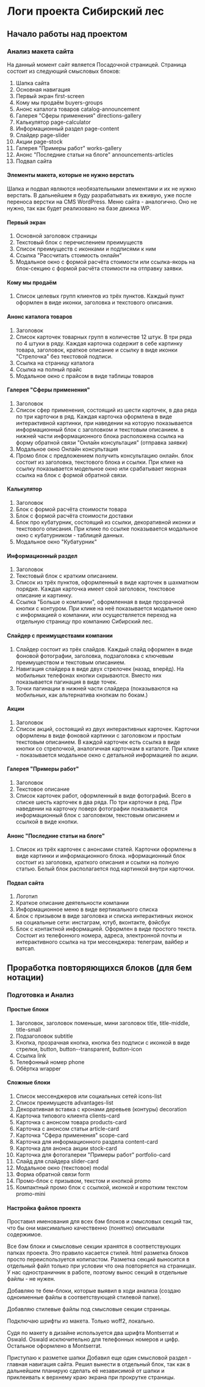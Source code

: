 # Логи проекта Сибирский лес

## Начало работы над проектом

### Анализ макета сайта
На данный момент сайт является Посадочной страницей. Страница состоит из следующий смысловых блоков:
1. Шапка сайта 
2. Основная навигация
3. Первый экран first-screen
4. Кому мы продаём buyers-groups
5. Анонс каталога товаров catalog-announcement
6. Галерея "Сферы применения" directions-gallery
7. Калькулятор page-calculator
8. Информационный раздел page-content
9. Слайдер page-slider
10. Акции page-stock
11. Галерея "Примеры работ" works-gallery
12. Анонс "Последние статьи на блоге" announcements-articles
13. Подвал сайта 

#### Элементы макета, которые не нужно верстать
Шапка и подвал являются необязательными элементами и их не нужно верстать. В дальнейшем я буду разрабатывать их вживую, уже после переноса верстки на CMS WordPress.
Меню сайта - аналогично. Оно не нужно, так как будет реализовано на базе движка WP.

#### Первый экран
1. Основной заголовок страницы
2. Текстовый блок с перечислением преимуществ
3. Список преимуществ с иконками и подписями к ним
4. Ссылка "Рассчитать стоимость онлайн"
5. Модальное окно с формой расчёта стоимости или ссылка-якорь на блок-секцию с формой расчёта стоимости на отправку заявки.

#### Кому мы продаём
1. Список целевых групп клиентов из трёх пунктов. Каждый пункт оформлен в виде иконки, заголовка и текстового описания.

#### Анонс каталога товаров
1. Заголовок
2. Список карточек товарных групп в количестве 12 штук. В три ряда по 4 штуки в ряду. Каждая карточка содержит в себе картинку товара, заголовок, краткое описание и ссылку в виде иконки "Стрелочка" без текстовой подписи.
3. Ссылка на страницу каталога
4. Ссылка на полный прайс
5. Модальное окно с прайсом в виде таблицы товаров

#### Галерея "Сферы применения"
1. Заголовок
2. Список сфер применения, состоящий из шести карточек, в два ряда по три карточки в ряд. Каждая карточка оформлена в виде интерактивной картинки, при наведении на которую показывается информационный блок с заголовком и текстовым описанием. в нижней части информационного блока расположена ссылка на форму обратной связи "Онлайн консультация" (отправка заявки)
3. Модальное окно Онлайн консультация
4. Промо блок с предложением получить консультацию онлайн. блок состоит из заголовка, текстового блока и ссылки. При клике на ссылку показывается модельное окно или срабатывает якорная ссылка на блок с формой обратной связи.

#### Калькулятор
1. Заголовок
2. Блок с формой расчёта стоимости товара
3. Блок с формой расчёта стоимости доставки
4. Блок про кубатурник, состоящий из ссылки, декоративной иконки и текстового описания. При клике по ссылке показывается модальное окно с кубатурником - таблицей данных.
5. Модальное окно "Кубатурник"
   
#### Информационный раздел
1. Заголовок
2. Текстовый блок с кратким описанием.
3. Список из трёх пунктов, оформленный в виде карточек в шахматном порядке. Каждая карточка имеет свой заголовок, текстовое описание и картинку.
4. Ссылка "Больше о компании", оформленная в виде прозрачной кнопки с контуром. При клике на неё показывается модальное окно с информацией о компании, или осуществляется переход на отдельную страницу про компанию Сибирский лес.

#### Слайдер с преимуществами компании
1. Слайдер состоит из трёх слайдов. Каждый слайд оформлен в виде фоновой фотографии, заголовка, подзаголовка с ключевым преимуществом и текстовым описанием.
2. Навигация слайдера в виде двух стрелочек (назад, вперёд). На мобильных телефонах кнопки скрываются. Вместо них показывается пагинация в виде точек.
3. Точки пагинации в нижней части слайдера (показываются на мобильных, как альтернатива кнопкам по бокам.)

#### Акции
1. Заголовок
2. Список акций, состоящий из двух интерактивных карточек. Карточки оформлены в виде фоновой картинки с заголовком и простым текстовым описанием. В каждой карточек есть ссылка в виде кнопки со стрелочкой, аналогичная карточкам в каталоге. При клике - показывается модальное окно с детальной информацией по акции.

#### Галерея "Примеры работ"
1. Заголовок
2. Текстовое описание
3. Список карточек работ, оформленный в виде фотографий. Всего в списке шесть карточек в два ряда. По три карточки в ряд. При наведении на карточку поверх фотографии показывается информационный блок с заголовком, текстовым описанием и ссылкой в виде кнопки.

#### Анонс "Последние статьи на блоге"
1. Список из трёх карточек с анонсами статей. Карточки оформлены в виде картинки и информационного блока. нформационный блок состоит из заголовка, краткого описания и ссылки на полную статью. Белый блок располагается под картинкой внутри карточки.

#### Подвал сайта
1. Логотип
2. Краткое описание деятельности компании
3. Информационное меню в виде вертикального списка
4. Блок с призывом в виде заголовка и списка интерактивных иконок на социальные сети: инстаграм, ютуб, вконтакте, фэйсбук
5. Блок с контактной информацией. Оформлен в виде простого текста. Состоит из телефонного номера, адреса, электронной почты и интерактивного ссылка на три мессенджера: телеграм, вайбер и ватсап.

## Проработка повторяющихся блоков (для бем нотации)

### Подготовка и Анализ

#### Простые блоки
1. Заголовок, заголовок поменьше, мини заголовок title, title-middle, title-small
2. Подзаголовок subtitle
3. Кнопка, прозрачная кнопка, кнопка без подписи с иконкой в виде стрелки, button, button--transparent, button-icon 
4. Ссылка link
5. Телефонный номер phone
6. Обёртка wrapper

#### Сложные блоки
1. Список мессенджеров или социальных сетей icons-list
2. Список преимуществ advantages-list
3. Декоративная вставка с кронами деревьев (контуры) decoration
4. Карточка типового клиента clients-card
5. Карточка с анонсом товара products-card
6.  Карточка с анонсом статьи article-card
7.  Карточка "Сфера применения" scope-card
8.  Карточка для информационного раздела content-card
9.  Карточка для анонса акции stock-card
10. Карточка для фотогалереи "Примеры работ" portfolio-card
11. Слайд для слайдера slider-card
12. Модальное окно (текстовое) modal
13. Форма обратной связи form
14. Промо-блок с призывом, текстом и кнопкой promo
15. Компактный промо блок с ссылкой, иконкой и коротким текстом promo-mini

#### Настройка файлов проекта
Проставил именования для всех бэм блоков и смысловых секций так, что бы они максимально качественно (понятно) описывали содержимое.

Все бэм блоки и смысловые секции хранятся в соответствующих папках проекта.
Это правило касается стилей. html разметка блоков просто переиспользуется копипастом.
Разметка секций выносится в отдельный файл только при условии что она повторяется на страницах.
У нас одностраничник в работе, поэтому вынос секций в отдельные файлы - не нужен.

Добавляю те бем-блоки, которые выявил в ходи анализа (создаю одноименные файлы в соответствующей стилевой папке).

Добавляю стилевые файлы под смысловые секции страницы.

Подключаю шрифты из макета. Только woff2, локально.

Судя по макету в дизайне используется два шрифта Montserrat и Oswald. Oswald исключительно для телефонных номеров и цифр. Остальное оформлено в Montserrat.

Приступаю к разметке шапки
Добавил еще один смысловой раздел - главная навигация сайта. Решил вынести в отдельный блок, так как в дальнейшем планирую сделать её независимой от шапки и приклеивать к верхнему краю экрана при прокрутке страницы.
